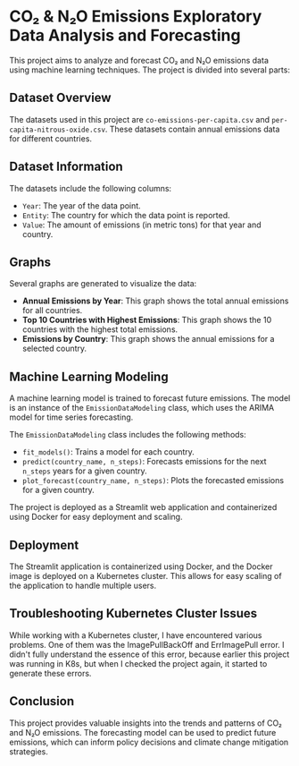 # CO₂ & N₂O Emissions Exploratory Data Analysis and Forecasting

This project aims to analyze and forecast CO₂ and N₂O emissions data using machine learning techniques. The project is divided into several parts:

## Dataset Overview

The datasets used in this project are `co-emissions-per-capita.csv` and `per-capita-nitrous-oxide.csv`. These datasets contain annual emissions data for different countries.

## Dataset Information

The datasets include the following columns:

- `Year`: The year of the data point.
- `Entity`: The country for which the data point is reported.
- `Value`: The amount of emissions (in metric tons) for that year and country.

## Graphs

Several graphs are generated to visualize the data:

- **Annual Emissions by Year**: This graph shows the total annual emissions for all countries.
- **Top 10 Countries with Highest Emissions**: This graph shows the 10 countries with the highest total emissions.
- **Emissions by Country**: This graph shows the annual emissions for a selected country.

## Machine Learning Modeling

A machine learning model is trained to forecast future emissions. The model is an instance of the `EmissionDataModeling` class, which uses the ARIMA model for time series forecasting.

The `EmissionDataModeling` class includes the following methods:

- `fit_models()`: Trains a model for each country.
- `predict(country_name, n_steps)`: Forecasts emissions for the next `n_steps` years for a given country.
- `plot_forecast(country_name, n_steps)`: Plots the forecasted emissions for a given country.

The project is deployed as a Streamlit web application and containerized using Docker for easy deployment and scaling.

## Deployment

The Streamlit application is containerized using Docker, and the Docker image is deployed on a Kubernetes cluster. This allows for easy scaling of the application to handle multiple users.

## Troubleshooting Kubernetes Cluster Issues

While working with a Kubernetes cluster, I have encountered various problems. One of them was the ImagePullBackOff and ErrImagePull error. I didn't fully understand the essence of this error, because earlier this project was running in K8s, but when I checked the project again, it started to generate these errors. 
## Conclusion

This project provides valuable insights into the trends and patterns of CO₂ and N₂O emissions. The forecasting model can be used to predict future emissions, which can inform policy decisions and climate change mitigation strategies.
